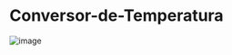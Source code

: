 # Conversor-de-Temperatura

![image](https://github.com/edgardoPlata/Conversor-de-Temperatura/assets/110790324/c7bd93a8-bd55-44e2-88dc-ea2d9af44568)
